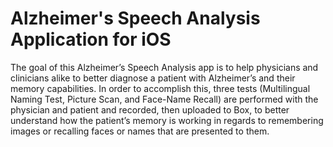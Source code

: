 
# Alzheimer's Speech Analysis Application for iOS

The goal of this Alzheimer’s Speech Analysis app is to help physicians and clinicians alike to better diagnose a patient with Alzheimer’s and their memory capabilities. In order to accomplish this, three tests (Multilingual Naming Test, Picture Scan, and Face-Name Recall) are performed with the physician and patient and recorded, then uploaded to Box, to better understand how the patient’s memory is working in regards to remembering images or recalling faces or names that are presented to them. 
